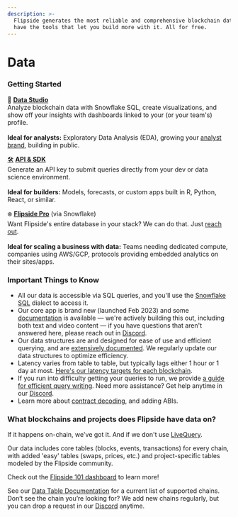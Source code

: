 ```yaml
---
description: >-
  Flipside generates the most reliable and comprehensive blockchain data. And we
  have the tools that let you build more with it. All for free.
---
```


# Data

### Getting Started

🌲 [**Data Studio**](https://flipsidecrypto.xyz/)\
Analyze blockchain data with Snowflake SQL, create visualizations, and show off your insights with dashboards linked to your (or your team's) profile. \
\
**Ideal for analysts:** Exploratory Data Analysis (EDA), growing your [analyst brand](https://flipsidecrypto.xyz/discover/analysts), building in public.

[🛠️](https://emojipedia.org/hammer-and-wrench) [**API & SDK**](https://flipsidecrypto.xyz/settings/api)\
Generate an API key to submit queries directly from your dev or data science environment.\
\
**Ideal for builders:** Models, forecasts, or custom apps built in R, Python, React, or similar.

❄️ [**Flipside Pro**](https://data.flipsidecrypto.com) (via Snowflake)\
Want Flipside's entire database in your stack? We can do that. Just [reach out](https://data.flipsidecrypto.xyz/).\
\
**Ideal for scaling a business with data:** Teams needing dedicated compute, companies using AWS/GCP, protocols providing embedded analytics on their sites/apps.

### Important Things to Know

* All our data is accessible via SQL queries, and you'll use the [Snowflake SQL](../../products/data-studio-sql-analysts/query-editor/using-snowflake-sql.md) dialect to access it.
* Our core app is brand new (launched Feb 2023) and some [documentation](../../products/data-studio-sql-analysts/) is available — we're actively building this out, including both text and video content — if you have questions that aren't answered here, please reach out in [Discord](https://discord.gg/ZmU3jQuu6W).
* Our data structures are and designed for ease of use and efficient querying, and are [extensively documented](../../data/flipside-data/data-table-documentation.md). We regularly update our data structures to optimize efficiency.
* Latency varies from table to table, but typically lags either 1 hour or 1 day at most. [Here's our latency targets for each blockchain](https://docs.flipsidecrypto.xyz/data/flipside-data/table-freshness-targets).
* If you run into difficulty getting your queries to run, we provide [a guide for efficient query writing](../../products/data-studio-sql-analysts/query-editor/writing-efficient-queries.md). Need more assistance? Get help anytime in our [Discord](https://discord.gg/ZmU3jQuu6W).
* Learn more about [contract decoding](../../data/contribute-to-our-data/contract-decoding-and-abis.md), and adding ABIs.

### What blockchains and projects does Flipside have data on?

If it happens on-chain, we've got it. And if we don't use [LiveQuery](https://docs.flipsidecrypto.xyz/products/get-started).

Our data includes core tables (blocks, events, transactions) for every chain, with added 'easy' tables (swaps, prices, etc.) and project-specific tables modeled by the Flipside community.&#x20;

Check out the [Flipside 101 dashboard](https://flipsidecrypto.xyz/charliemarketplace/flipside-101-ll5imK) to learn more!

See our [Data Table Documentation](../../data/flipside-data/data-table-documentation.md) for a current list of supported chains. Don’t see the chain you’re looking for? We add new chains regularly, but you can drop a request in our [Discord](https://discord.gg/ZmU3jQuu6W) anytime.
